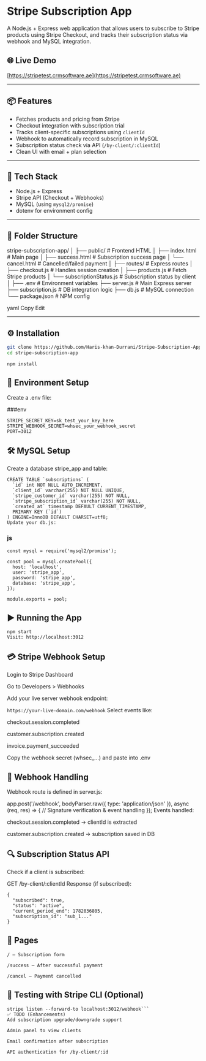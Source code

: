 # Stripe Subscription App

A Node.js + Express web application that allows users to subscribe to Stripe products using Stripe Checkout, and tracks their subscription status via webhook and MySQL integration.

## 🌐 Live Demo

[https://stripetest.crmsoftware.ae](https://stripetest.crmsoftware.ae)

---

## 📦 Features

- Fetches products and pricing from Stripe
- Checkout integration with subscription trial
- Tracks client-specific subscriptions using `clientId`
- Webhook to automatically record subscription in MySQL
- Subscription status check via API (`/by-client/:clientId`)
- Clean UI with email + plan selection

---

## 🧱 Tech Stack

- Node.js + Express
- Stripe API (Checkout + Webhooks)
- MySQL (using `mysql2/promise`)
- dotenv for environment config

---

## 🚀 Folder Structure

stripe-subscription-app/
│
├── public/ # Frontend HTML
│ ├── index.html # Main page
│ ├── success.html # Subscription success page
│ └── cancel.html # Cancelled/failed payment
│
├── routes/ # Express routes
│ ├── checkout.js # Handles session creation
│ ├── products.js # Fetch Stripe products
│ └── subscriptionStatus.js # Subscription status by client
│
├── .env # Environment variables
├── server.js # Main Express server
├── subscription.js # DB integration logic
├── db.js # MySQL connection
└── package.json # NPM config

yaml
Copy
Edit

---

## ⚙️ Installation

```bash
git clone https://github.com/Haris-khan-Durrani/Stripe-Subscription-App.git
cd stripe-subscription-app
```
```npm install```
## 🔐 Environment Setup
Create a .env file:

###env
```
STRIPE_SECRET_KEY=sk_test_your_key_here
STRIPE_WEBHOOK_SECRET=whsec_your_webhook_secret
PORT=3012
```

## 🛠️ MySQL Setup
Create a database stripe_app and table:

```
CREATE TABLE `subscriptions` (
  `id` int NOT NULL AUTO_INCREMENT,
  `client_id` varchar(255) NOT NULL UNIQUE,
  `stripe_customer_id` varchar(255) NOT NULL,
  `stripe_subscription_id` varchar(255) NOT NULL,
  `created_at` timestamp DEFAULT CURRENT_TIMESTAMP,
  PRIMARY KEY (`id`)
) ENGINE=InnoDB DEFAULT CHARSET=utf8;
Update your db.js:
```
### js
```
const mysql = require('mysql2/promise');

const pool = mysql.createPool({
  host: 'localhost',
  user: 'stripe_app',
  password: 'stripe_app',
  database: 'stripe_app',
});

module.exports = pool;

```
## ▶️ Running the App
```
npm start
Visit: http://localhost:3012
```

## 💳 Stripe Webhook Setup
Login to Stripe Dashboard

Go to Developers > Webhooks

Add your live server webhook endpoint:

```https://your-live-domain.com/webhook```
Select events like:

checkout.session.completed

customer.subscription.created

invoice.payment_succeeded

Copy the webhook secret (whsec_...) and paste into .env

## 📡 Webhook Handling
Webhook route is defined in server.js:


app.post('/webhook', bodyParser.raw({ type: 'application/json' }), async (req, res) => {
  // Signature verification & event handling
});
Events handled:

checkout.session.completed → clientId is extracted

customer.subscription.created → subscription saved in DB

## 🔍 Subscription Status API
Check if a client is subscribed:

GET /by-client/:clientId
Response (if subscribed):
```
{
  "subscribed": true,
  "status": "active",
  "current_period_end": 1782036805,
  "subscription_id": "sub_1..."
}
```
## 📄 Pages
```
/ — Subscription form

/success — After successful payment

/cancel — Payment cancelled
```
## 🧪 Testing with Stripe CLI (Optional)
```
stripe listen --forward-to localhost:3012/webhook```
✅ TODO (Enhancements)
Add subscription upgrade/downgrade support

Admin panel to view clients

Email confirmation after subscription

API authentication for /by-client/:id
